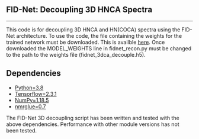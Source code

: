 FID-Net: Decoupling 3D HNCA Spectra
------------
------------
This code is for decoupling 3D HNCA and HN(COCA) spectra using the FID-Net architecture.
To use the code, the file containing the weights for the trained network must be
downloaded. This is availble [here](https://www.dropbox.com/s/v4bw5hgst2q3hwi/fidnet_3dca_decouple.h5?dl=0).
Once downloaded the MODEL_WEIGHTS line in fidnet_recon.py must be changed to the
path to the weights file (fidnet_3dca_decouple.h5).

Dependencies
------------
  * [Python=3.8](https://www.python.org/downloads/)
  * [Tensorflow=2.3.1](https://www.tensorflow.org/install)
  * [NumPy=1.18.5](https://www.scipy.org/scipylib/download.html)
  * [nmrglue=0.7](https://nmrglue.readthedocs.io/en/latest/install.html)

  The FID-Net 3D decoupling script has been written and tested with the
  above dependencies. Performance with other module versions has not been tested.
